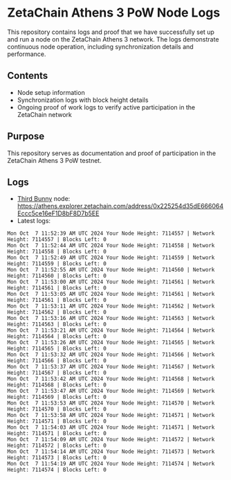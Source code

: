 # ZetaChain Athens 3 PoW Node Logs
This repository contains logs and proof that we have successfully set up and run a node on the ZetaChain Athens 3 network. The logs demonstrate continuous node operation, including synchronization details and performance.

## Contents
- Node setup information
- Synchronization logs with block height details
- Ongoing proof of work logs to verify active participation in the ZetaChain network

## Purpose
This repository serves as documentation and proof of participation in the ZetaChain Athens 3 PoW testnet.

## Logs

- [Third Bunny](https://thirdbunny.xyz/) node: https://athens.explorer.zetachain.com/address/0x225254d35dE666064Eccc5ce16eF1D8bF8D7b5EE
- Latest logs:
```
Mon Oct  7 11:52:39 AM UTC 2024 Your Node Height: 7114557 | Network Height: 7114557 | Blocks Left: 0
Mon Oct  7 11:52:44 AM UTC 2024 Your Node Height: 7114558 | Network Height: 7114558 | Blocks Left: 0
Mon Oct  7 11:52:49 AM UTC 2024 Your Node Height: 7114559 | Network Height: 7114559 | Blocks Left: 0
Mon Oct  7 11:52:55 AM UTC 2024 Your Node Height: 7114560 | Network Height: 7114560 | Blocks Left: 0
Mon Oct  7 11:53:00 AM UTC 2024 Your Node Height: 7114561 | Network Height: 7114561 | Blocks Left: 0
Mon Oct  7 11:53:05 AM UTC 2024 Your Node Height: 7114561 | Network Height: 7114561 | Blocks Left: 0
Mon Oct  7 11:53:11 AM UTC 2024 Your Node Height: 7114562 | Network Height: 7114562 | Blocks Left: 0
Mon Oct  7 11:53:16 AM UTC 2024 Your Node Height: 7114563 | Network Height: 7114563 | Blocks Left: 0
Mon Oct  7 11:53:21 AM UTC 2024 Your Node Height: 7114564 | Network Height: 7114564 | Blocks Left: 0
Mon Oct  7 11:53:26 AM UTC 2024 Your Node Height: 7114565 | Network Height: 7114565 | Blocks Left: 0
Mon Oct  7 11:53:32 AM UTC 2024 Your Node Height: 7114566 | Network Height: 7114566 | Blocks Left: 0
Mon Oct  7 11:53:37 AM UTC 2024 Your Node Height: 7114567 | Network Height: 7114567 | Blocks Left: 0
Mon Oct  7 11:53:42 AM UTC 2024 Your Node Height: 7114568 | Network Height: 7114568 | Blocks Left: 0
Mon Oct  7 11:53:47 AM UTC 2024 Your Node Height: 7114569 | Network Height: 7114569 | Blocks Left: 0
Mon Oct  7 11:53:53 AM UTC 2024 Your Node Height: 7114570 | Network Height: 7114570 | Blocks Left: 0
Mon Oct  7 11:53:58 AM UTC 2024 Your Node Height: 7114571 | Network Height: 7114571 | Blocks Left: 0
Mon Oct  7 11:54:03 AM UTC 2024 Your Node Height: 7114571 | Network Height: 7114571 | Blocks Left: 0
Mon Oct  7 11:54:09 AM UTC 2024 Your Node Height: 7114572 | Network Height: 7114572 | Blocks Left: 0
Mon Oct  7 11:54:14 AM UTC 2024 Your Node Height: 7114573 | Network Height: 7114573 | Blocks Left: 0
Mon Oct  7 11:54:19 AM UTC 2024 Your Node Height: 7114574 | Network Height: 7114574 | Blocks Left: 0
```

